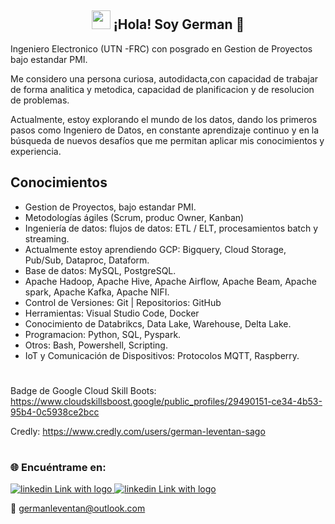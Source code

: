 
<div align="center">
  <h2> <img src="https://raw.githubusercontent.com/iampavangandhi/iampavangandhi/master/gifs/Hi.gif" width="30px"> ¡Hola! Soy German 🚀</h2>
</div>





Ingeniero Electronico (UTN -FRC) con posgrado en Gestion de Proyectos bajo estandar PMI.

Me considero una persona  curiosa, autodidacta,con capacidad de trabajar de forma analitica y metodica, capacidad de planificacion y de resolucion de problemas.

Actualmente, estoy explorando el mundo de los datos, dando los primeros pasos como Ingeniero de Datos, en constante aprendizaje continuo y en la búsqueda de nuevos desafíos que me permitan aplicar mis conocimientos y experiencia.


## Conocimientos 


- Gestion de Proyectos, bajo estandar PMI.
- Metodologías ágiles (Scrum, produc Owner,  Kanban)
- Ingeniería de datos: flujos de datos: ETL / ELT, procesamientos batch y streaming. 
- Actualmente estoy aprendiendo GCP: Bigquery, Cloud Storage, Pub/Sub, Dataproc, Dataform.
- Base de datos: MySQL, PostgreSQL.
- Apache Hadoop, Apache Hive, Apache Airflow,  Apache Beam, Apache spark, Apache Kafka, 
  Apache NIFI.
- Control de Versiones: Git | Repositorios: GitHub
- Herramientas: Visual Studio Code, Docker
- Conocimiento de Databrikcs, Data Lake, Warehouse, Delta Lake.
- Programacion: Python, SQL, Pyspark.
- Otros: Bash, Powershell, Scripting.
- IoT y Comunicación de Dispositivos: Protocolos MQTT, Raspberry.


#

Badge de Google Cloud Skill Boots: https://www.cloudskillsboost.google/public_profiles/29490151-ce34-4b53-95b4-0c5938ce2bcc

Credly: https://www.credly.com/users/german-leventan-sago
#
### 🌐 Encuéntrame en:

</a> 
<a href="https://www.linkedin.com/in/german-pablo-leventan-sago-7a5a6732/">
  <img src="https://img.shields.io/badge/linkedin-%230077B5.svg?style=for-the-badge&logo=linkedin&logoColor=white" alt="linkedin Link with logo">
</a>



</a> 
<a href="https://github.com/GermanPLS">
  <img src="https://img.shields.io/badge/github-%23121011.svg?style=for-the-badge&logo=github&logoColor=white" alt="linkedin Link with logo">
</a>


📧  germanleventan@outlook.com





